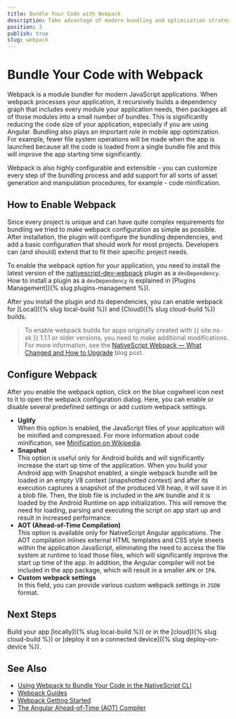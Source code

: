 ```yaml
---
title: Bundle Your Code with Webpack
description: Take advantage of modern bundling and optimization strategies with webpack and NativeScript Sidekick.
position: 3
publish: true
slug: webpack
---
```


# Bundle Your Code with Webpack

Webpack is a module bundler for modern JavaScript applications. When webpack processes your application, it recursively builds a dependency graph that includes every module your application needs, then packages all of those modules into a small number of bundles. This is significantly reducing the code size of your application, especially if you are using Angular. Bundling also plays an important role in mobile app optimization. For example, fewer file system operations will be made when the app is launched because all the code is loaded from a single bundle file and this will improve the app starting time significantly.

Webpack is also highly configurable and extensible - you can customize every step of the bundling process and add support for all sorts of asset generation and manipulation procedures, for example - code minification.

## How to Enable Webpack

Since every project is unique and can have quite complex requirements for bundling we tried to make webpack configuration as simple as possible. After installation, the plugin will configure the bundling dependencies, and add a basic configuration that should work for most projects. Developers can (and should) extend that to fit their specific project needs.

To enable the webpack option for your application, you need to install the latest version of the [nativescript-dev-webpack](https://github.com/NativeScript/nativescript-dev-webpack) plugin as a `devDependency`. How to install a plugin as a `devDependency` is explained in [Plugins Management]({% slug plugins-management %}).

After you install the plugin and its dependencies, you can enable webpack for [Local]({% slug local-build %}) and [Cloud]({% slug cloud-build %}) builds.

> To enable webpack builds for apps originally created with {{ site.ns-sk }} 1.1.1 or older versions, you need to make additional modifications. For more information, see the [NativeScript Webpack — What Changed and How to Upgrade](https://www.nativescript.org/blog/nativescript-webpack-0.9.0-what-changed-and-how-to-upgrade) blog post.

## Configure Webpack

After you enable the webpack option, click on the blue cogwheel icon next to it to open the webpack configuration dialog. Here, you can enable or disable several predefined settings or add custom webpack settings.

* **Uglify**<br />When this option is enabled, the JavaScript files of your application will be minified and compressed. For more information about code minification, see [Minification on Wikipedia](https://en.wikipedia.org/wiki/Minification_(programming)).
* **Snapshot**<br />This option is useful only for Android builds and will significantly increase the start up time of the application. When you build your Android app with Snapshot enabled, a single webpack bundle will be loaded in an empty V8 context (snapshotted context) and after its execution captures a snapshot of the produced V8 heap, it will save it in a blob file. Then, the blob file is included in the `APK` bundle and it is loaded by the Android Runtime on app initialization. This will remove the need for loading, parsing and executing the script on app start up and result in increased performance.
* **AOT (Ahead-of-Time Compilation)**<br />This option is available only for NativeScript Angular applications. The AOT compilation inlines external HTML templates and CSS style sheets within the application JavaScript, eliminating the need to access the file system at runtime to load those files, which will significantly improve the start up time of the app. In addition, the Angular compiler will not be included in the app package, which will result in a smaller `APK` or `IPA`.
* **Custom webpack settings**<br />In this field, you can provide various custom webpack settings in `JSON` format.

## Next Steps

Build your app [locally]({% slug local-build %}) or in the [cloud]({% slug cloud-build %}) or [deploy it on a connected device]({% slug deploy-on-device %}).

## See Also

* [Using Webpack to Bundle Your Code in the NativeScript CLI](https://docs.nativescript.org/angular/best-practices/bundling-with-webpack)
* [Webpack Guides](https://webpack.js.org/guides/)
* [Webpack Getting Started](https://webpack.js.org/guides/getting-started/)
* [The Angular Ahead-of-Time (AOT) Compiler](https://angular.io/guide/aot-compiler)

